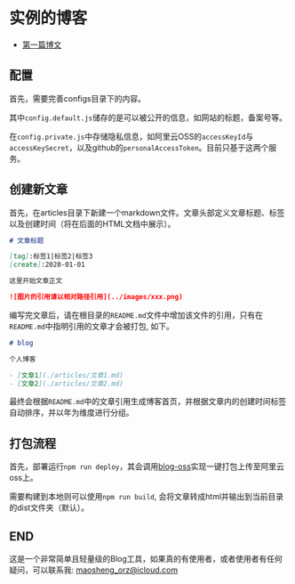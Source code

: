 # 实例的博客

- [第一篇博文](./articles/第一篇博文.md)

## 配置

首先，需要完善configs目录下的内容。

其中`config.default.js`储存的是可以被公开的信息，如网站的标题，备案号等。

在`config.private.js`中存储隐私信息，如阿里云OSS的`accessKeyId`与`accessKeySecret`，以及github的`personalAccessToken`。目前只基于这两个服务。

## 创建新文章

首先，在articles目录下新建一个markdown文件。文章头部定义文章标题、标签以及创建时间（将在后面的HTML文档中展示）。

```md
# 文章标题

[tag]:标签1|标签2|标签3
[create]:2020-01-01

这里开始文章正文

![图片的引用请以相对路径引用](../images/xxx.png)
```

编写完文章后，请在根目录的`README.md`文件中增加该文件的引用，只有在`README.md`中指明引用的文章才会被打包, 如下。

```md
# blog

个人博客

- [文章1](./articles/文章1.md)
- [文章2](./articles/文章2.md)
```

最终会根据`README.md`中的文章引用生成博客首页，并根据文章内的创建时间标签自动排序，并以年为维度进行分组。

## 打包流程

首先，部署运行`npm run deploy`，其会调用[blog-oss](https://github.com/sansui-orz/blog-oss)实现一键打包上传至阿里云oss上。

需要构建到本地则可以使用`npm run build`, 会将文章转成html并输出到当前目录的dist文件夹（默认）。

## END

这是一个非常简单且轻量级的Blog工具，如果真的有使用者，或者使用者有任何疑问，可以联系我: maosheng_orz@icloud.com
